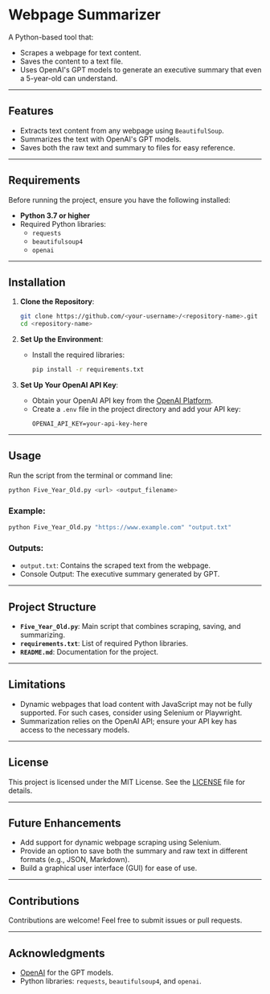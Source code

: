 # Webpage Summarizer

A Python-based tool that:
- Scrapes a webpage for text content.
- Saves the content to a text file.
- Uses OpenAI's GPT models to generate an executive summary that even a 5-year-old can understand.

---

## Features
- Extracts text content from any webpage using `BeautifulSoup`.
- Summarizes the text with OpenAI's GPT models.
- Saves both the raw text and summary to files for easy reference.

---

## Requirements
Before running the project, ensure you have the following installed:
- **Python 3.7 or higher**
- Required Python libraries:
  - `requests`
  - `beautifulsoup4`
  - `openai`

---

## Installation

1. **Clone the Repository**:
   ```bash
   git clone https://github.com/<your-username>/<repository-name>.git
   cd <repository-name>
   ```

2. **Set Up the Environment**:
   - Install the required libraries:
     ```bash
     pip install -r requirements.txt
     ```

3. **Set Up Your OpenAI API Key**:
   - Obtain your OpenAI API key from the [OpenAI Platform](https://platform.openai.com/).
   - Create a `.env` file in the project directory and add your API key:
     ```
     OPENAI_API_KEY=your-api-key-here
     ```

---

## Usage

Run the script from the terminal or command line:
```bash
python Five_Year_Old.py <url> <output_filename>
```

### Example:
```bash
python Five_Year_Old.py "https://www.example.com" "output.txt"
```

### Outputs:
- `output.txt`: Contains the scraped text from the webpage.
- Console Output: The executive summary generated by GPT.

---

## Project Structure
- **`Five_Year_Old.py`**: Main script that combines scraping, saving, and summarizing.
- **`requirements.txt`**: List of required Python libraries.
- **`README.md`**: Documentation for the project.

---

## Limitations
- Dynamic webpages that load content with JavaScript may not be fully supported. For such cases, consider using Selenium or Playwright.
- Summarization relies on the OpenAI API; ensure your API key has access to the necessary models.

---

## License
This project is licensed under the MIT License. See the [LICENSE](LICENSE) file for details.

---

## Future Enhancements
- Add support for dynamic webpage scraping using Selenium.
- Provide an option to save both the summary and raw text in different formats (e.g., JSON, Markdown).
- Build a graphical user interface (GUI) for ease of use.

---

## Contributions
Contributions are welcome! Feel free to submit issues or pull requests.

---

## Acknowledgments
- [OpenAI](https://openai.com/) for the GPT models.
- Python libraries: `requests`, `beautifulsoup4`, and `openai`.
